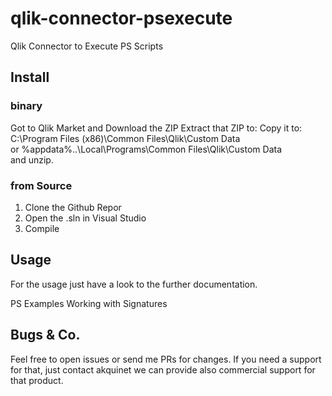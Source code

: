 # qlik-connector-psexecute
Qlik Connector to Execute PS Scripts 

## Install

### binary

Got to Qlik Market and Download the ZIP
Extract that ZIP to:
Copy it to:
C:\Program Files (x86)\Common Files\Qlik\Custom Data\
or
%appdata%\..\Local\Programs\Common Files\Qlik\Custom Data\
and unzip.

### from Source

1. Clone the Github Repor
2. Open the .sln in Visual Studio
3. Compile

## Usage

For the usage just have a look to the further documentation.

PS Examples
Working with Signatures

## Bugs & Co.

Feel free to open issues or send me PRs for changes.
If you need a support for that, just contact akquinet we can
provide also commercial support for that product.
